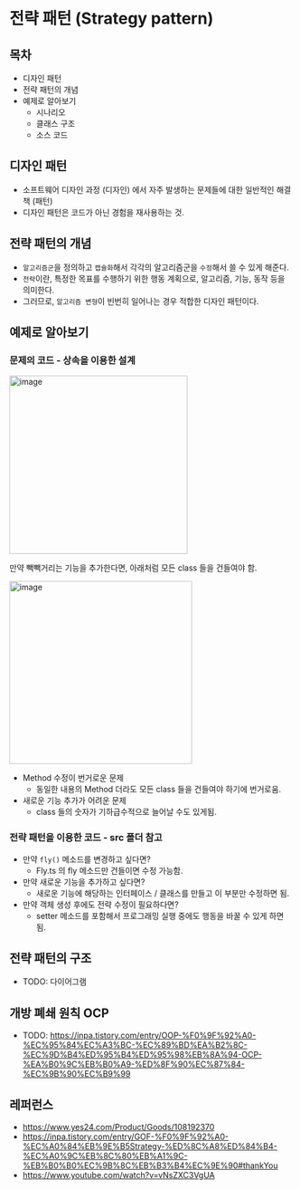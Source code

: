 # 전략 패턴 (Strategy pattern)

## 목차

- 디자인 패턴
- 전략 패턴의 개념
- 예제로 알아보기
  - 시나리오
  - 클래스 구조
  - 소스 코드

## 디자인 패턴

- 소프트웨어 디자인 과정 (디자인) 에서 자주 발생하는 문제들에 대한 일반적인 해결책 (패턴)
- 디자인 패턴은 코드가 아닌 경험을 재사용하는 것.

## 전략 패턴의 개념

- `알고리즘군`을 정의하고 `캡슐화`해서 각각의 알고리즘군을 `수정`해서 쓸 수 있게 해준다.
- `전략`이란, 특정한 목표를 수행하기 위한 행동 계획으로, 알고리즘, 기능, 동작 등을 의미한다.
- 그러므로, `알고리즘 변형`이 빈번히 일어나는 경우 적합한 디자인 패턴이다.

## 예제로 알아보기

### 문제의 코드 - 상속을 이용한 설계

<img width="315" alt="image" src="https://github.com/eileenjang/design-pattern/assets/82510378/9cb970d5-be0d-4b7b-80a7-3eebee93b9a1">

만약 빽빽거리는 기능을 추가한다면, 아래처럼 모든 class 들을 건들여야 함.

<img width="323" alt="image" src="https://github.com/eileenjang/design-pattern/assets/82510378/4cfa4ac5-049c-458a-aeef-cb369b1710d4">

- Method 수정이 번거로운 문제
  - 동일한 내용의 Method 더라도 모든 class 들을 건들여야 하기에 번거로움.
- 새로운 기능 추가가 어려운 문제
  - class 들의 숫자가 기하급수적으로 늘어날 수도 있게됨.

### 전략 패턴을 이용한 코드 - src 폴더 참고

- 만약 `fly()` 메소드를 변경하고 싶다면?
  - Fly.ts 의 fly 메소드만 건들이면 수정 가능함.
- 만약 새로운 기능을 추가하고 싶다면?
  - 새로운 기능에 해당하는 인터페이스 / 클래스를 만들고 이 부분만 수정하면 됨.
- 만약 객체 생성 후에도 전략 수정이 필요하다면?
  - setter 메소드를 포함해서 프로그래밍 실행 중에도 행동을 바꿀 수 있게 하면 됨.

## 전략 패턴의 구조

- TODO: 다이어그램

## 개방 폐쇄 원칙 OCP

- TODO: https://inpa.tistory.com/entry/OOP-%F0%9F%92%A0-%EC%95%84%EC%A3%BC-%EC%89%BD%EA%B2%8C-%EC%9D%B4%ED%95%B4%ED%95%98%EB%8A%94-OCP-%EA%B0%9C%EB%B0%A9-%ED%8F%90%EC%87%84-%EC%9B%90%EC%B9%99

## 레퍼런스

- https://www.yes24.com/Product/Goods/108192370
- https://inpa.tistory.com/entry/GOF-%F0%9F%92%A0-%EC%A0%84%EB%9E%B5Strategy-%ED%8C%A8%ED%84%B4-%EC%A0%9C%EB%8C%80%EB%A1%9C-%EB%B0%B0%EC%9B%8C%EB%B3%B4%EC%9E%90#thankYou
- https://www.youtube.com/watch?v=vNsZXC3VgUA
